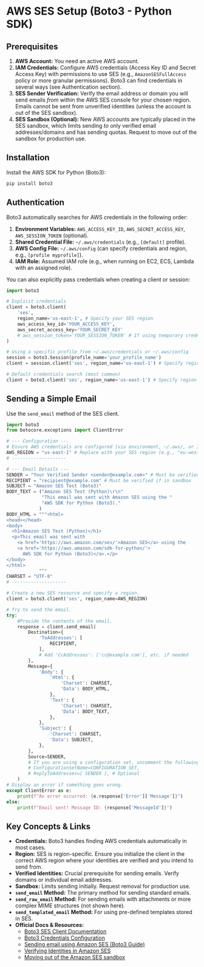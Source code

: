 # AWS SES Setup (Boto3 - Python SDK)

## Prerequisites

1.  **AWS Account:** You need an active AWS account.
2.  **IAM Credentials:** Configure AWS credentials (Access Key ID and Secret Access Key) with permissions to use SES (e.g., `AmazonSESFullAccess` policy or more granular permissions). Boto3 can find credentials in several ways (see Authentication section).
3.  **SES Sender Verification:** Verify the email address or domain you will send emails *from* within the AWS SES console for your chosen region. Emails cannot be sent from unverified identities (unless the account is out of the SES sandbox).
4.  **SES Sandbox (Optional):** New AWS accounts are typically placed in the SES sandbox, which limits sending *to* only verified email addresses/domains and has sending quotas. Request to move out of the sandbox for production use.

## Installation

Install the AWS SDK for Python (Boto3):

```bash
pip install boto3
```

## Authentication

Boto3 automatically searches for AWS credentials in the following order:

1.  **Environment Variables:** `AWS_ACCESS_KEY_ID`, `AWS_SECRET_ACCESS_KEY`, `AWS_SESSION_TOKEN` (optional).
2.  **Shared Credential File:** `~/.aws/credentials` (e.g., `[default]` profile).
3.  **AWS Config File:** `~/.aws/config` (can specify credentials and region, e.g., `[profile myprofile]`).
4.  **IAM Role:** Assumed IAM role (e.g., when running on EC2, ECS, Lambda with an assigned role).

You can also explicitly pass credentials when creating a client or session:

```python
import boto3

# Explicit credentials
client = boto3.client(
    'ses',
    region_name='us-east-1', # Specify your SES region
    aws_access_key_id='YOUR_ACCESS_KEY',
    aws_secret_access_key='YOUR_SECRET_KEY'
    # aws_session_token='YOUR_SESSION_TOKEN' # If using temporary credentials
)

# Using a specific profile from ~/.aws/credentials or ~/.aws/config
session = boto3.Session(profile_name='your_profile_name')
client = session.client('ses', region_name='us-east-1') # Specify region

# Default credentials search (most common)
client = boto3.client('ses', region_name='us-east-1') # Specify region
```

## Sending a Simple Email

Use the `send_email` method of the SES client.

```python
import boto3
from botocore.exceptions import ClientError

# --- Configuration ---
# Ensure AWS credentials are configured (via environment, ~/.aws/, or IAM role)
AWS_REGION = "us-east-1" # Replace with your SES region (e.g., "eu-west-1")
# --------------------

# --- Email Details ---
SENDER = "Your Verified Sender <sender@example.com>" # Must be verified in SES
RECIPIENT = "recipient@example.com" # Must be verified if in sandbox
SUBJECT = "Amazon SES Test (Boto3)"
BODY_TEXT = ("Amazon SES Test (Python)\r\n"
             "This email was sent with Amazon SES using the "
             "AWS SDK for Python (Boto3)."
            )
BODY_HTML = """<html>
<head></head>
<body>
  <h1>Amazon SES Test (Python)</h1>
  <p>This email was sent with
    <a href='https://aws.amazon.com/ses/'>Amazon SES</a> using the
    <a href='https://aws.amazon.com/sdk-for-python/'>
      AWS SDK for Python (Boto3)</a>.</p>
</body>
</html>
            """
CHARSET = "UTF-8"
# --------------------

# Create a new SES resource and specify a region.
client = boto3.client('ses', region_name=AWS_REGION)

# Try to send the email.
try:
    #Provide the contents of the email.
    response = client.send_email(
        Destination={
            'ToAddresses': [
                RECIPIENT,
            ],
            # Add 'CcAddresses': ['cc@example.com'], etc. if needed
        },
        Message={
            'Body': {
                'Html': {
                    'Charset': CHARSET,
                    'Data': BODY_HTML,
                },
                'Text': {
                    'Charset': CHARSET,
                    'Data': BODY_TEXT,
                },
            },
            'Subject': {
                'Charset': CHARSET,
                'Data': SUBJECT,
            },
        },
        Source=SENDER,
        # If you are using a configuration set, uncomment the following line
        # ConfigurationSetName=CONFIGURATION_SET,
        # ReplyToAddresses=[ SENDER ], # Optional
    )
# Display an error if something goes wrong.
except ClientError as e:
    print(f"An error occurred: {e.response['Error']['Message']}")
else:
    print(f"Email sent! Message ID: {response['MessageId']}")

```

## Key Concepts & Links

*   **Credentials:** Boto3 handles finding AWS credentials automatically in most cases.
*   **Region:** SES is region-specific. Ensure you initialize the client in the correct AWS region where your identities are verified and you intend to send from.
*   **Verified Identities:** Crucial prerequisite for sending emails. Verify domains or individual email addresses.
*   **Sandbox:** Limits sending initially. Request removal for production use.
*   **`send_email` Method:** The primary method for sending standard emails.
*   **`send_raw_email` Method:** For sending emails with attachments or more complex MIME structures (not shown here).
*   **`send_templated_email` Method:** For using pre-defined templates stored in SES.
*   **Official Docs & Resources:**
    *   [Boto3 SES Client Documentation](https://boto3.amazonaws.com/v1/documentation/api/latest/reference/services/ses.html)
    *   [Boto3 Credentials Configuration](https://boto3.amazonaws.com/v1/documentation/api/latest/guide/credentials.html)
    *   [Sending email using Amazon SES (Boto3 Guide)](https://boto3.amazonaws.com/v1/documentation/api/latest/guide/ses-examples.html#sending-email)
    *   [Verifying Identities in Amazon SES](https://docs.aws.amazon.com/ses/latest/dg/verify-addresses-and-domains.html)
    *   [Moving out of the Amazon SES sandbox](https://docs.aws.amazon.com/ses/latest/dg/request-production-access.html)